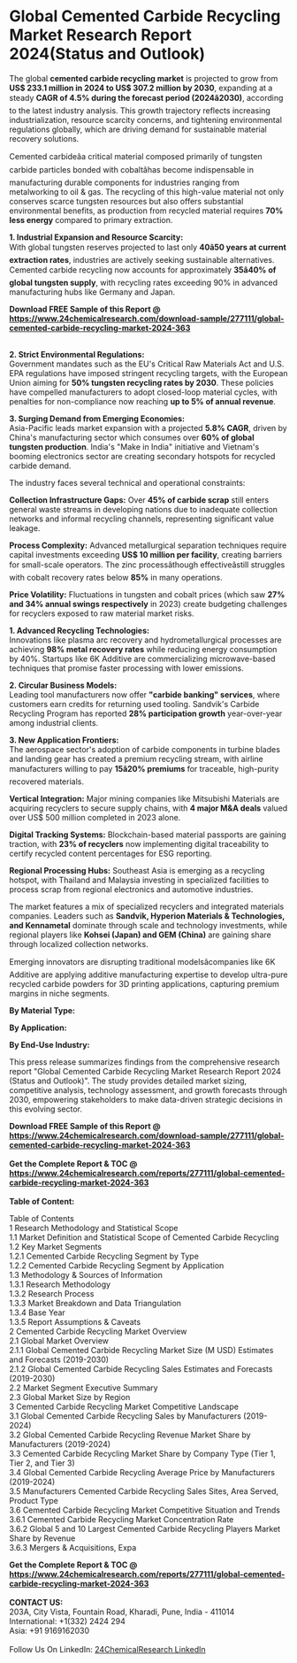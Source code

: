 <h1>Global Cemented Carbide Recycling Market Research Report 2024(Status and Outlook)</h1><p>The global <strong>cemented carbide recycling market</strong> is projected to grow from <strong>US$ 233.1 million in 2024 to US$ 307.2 million by 2030</strong>, expanding at a steady <strong>CAGR of 4.5% during the forecast period (2024â2030)</strong>, according to the latest industry analysis. This growth trajectory reflects increasing industrialization, resource scarcity concerns, and tightening environmental regulations globally, which are driving demand for sustainable material recovery solutions.</p><p>Cemented carbideâa critical material composed primarily of tungsten carbide particles bonded with cobaltâhas become indispensable in manufacturing durable components for industries ranging from metalworking to oil &amp; gas. The recycling of this high-value material not only conserves scarce tungsten resources but also offers substantial environmental benefits, as production from recycled material requires <strong>70% less energy</strong> compared to primary extraction.</p><p><strong>1. Industrial Expansion and Resource Scarcity:</strong><br>
With global tungsten reserves projected to last only <strong>40â50 years at current extraction rates</strong>, industries are actively seeking sustainable alternatives. Cemented carbide recycling now accounts for approximately <strong>35â40% of global tungsten supply</strong>, with recycling rates exceeding 90% in advanced manufacturing hubs like Germany and Japan.</p><div><b>Download FREE Sample of this Report @ 
            <a href="https://www.24chemicalresearch.com/download-sample/277111/global-cemented-carbide-recycling-market-2024-363">
            https://www.24chemicalresearch.com/download-sample/277111/global-cemented-carbide-recycling-market-2024-363</a></b></div><br><p><strong>2. Strict Environmental Regulations:</strong><br>
Government mandates such as the EU's Critical Raw Materials Act and U.S. EPA regulations have imposed stringent recycling targets, with the European Union aiming for <strong>50% tungsten recycling rates by 2030</strong>. These policies have compelled manufacturers to adopt closed-loop material cycles, with penalties for non-compliance now reaching <strong>up to 5% of annual revenue</strong>.</p><p><strong>3. Surging Demand from Emerging Economies:</strong><br>
Asia-Pacific leads market expansion with a projected <strong>5.8% CAGR</strong>, driven by China's manufacturing sector which consumes over <strong>60% of global tungsten production</strong>. India's "Make in India" initiative and Vietnam's booming electronics sector are creating secondary hotspots for recycled carbide demand.</p><p>The industry faces several technical and operational constraints:</p><p><strong>Collection Infrastructure Gaps:</strong> Over <strong>45% of carbide scrap</strong> still enters general waste streams in developing nations due to inadequate collection networks and informal recycling channels, representing significant value leakage.</p><p><strong>Process Complexity:</strong> Advanced metallurgical separation techniques require capital investments exceeding <strong>US$ 10 million per facility</strong>, creating barriers for small-scale operators. The zinc processâthough effectiveâstill struggles with cobalt recovery rates below <strong>85%</strong> in many operations.</p><p><strong>Price Volatility:</strong> Fluctuations in tungsten and cobalt prices (which saw <strong>27% and 34% annual swings respectively</strong> in 2023) create budgeting challenges for recyclers exposed to raw material market risks.</p><p><strong>1. Advanced Recycling Technologies:</strong><br>
Innovations like plasma arc recovery and hydrometallurgical processes are achieving <strong>98% metal recovery rates</strong> while reducing energy consumption by 40%. Startups like 6K Additive are commercializing microwave-based techniques that promise faster processing with lower emissions.</p><p><strong>2. Circular Business Models:</strong><br>
Leading tool manufacturers now offer <strong>"carbide banking" services</strong>, where customers earn credits for returning used tooling. Sandvik's Carbide Recycling Program has reported <strong>28% participation growth</strong> year-over-year among industrial clients.</p><p><strong>3. New Application Frontiers:</strong><br>
The aerospace sector's adoption of carbide components in turbine blades and landing gear has created a premium recycling stream, with airline manufacturers willing to pay <strong>15â20% premiums</strong> for traceable, high-purity recovered materials.</p><p><strong>Vertical Integration:</strong> Major mining companies like Mitsubishi Materials are acquiring recyclers to secure supply chains, with <strong>4 major M&amp;A deals</strong> valued over US$ 500 million completed in 2023 alone.</p><p><strong>Digital Tracking Systems:</strong> Blockchain-based material passports are gaining traction, with <strong>23% of recyclers</strong> now implementing digital traceability to certify recycled content percentages for ESG reporting.</p><p><strong>Regional Processing Hubs:</strong> Southeast Asia is emerging as a recycling hotspot, with Thailand and Malaysia investing in specialized facilities to process scrap from regional electronics and automotive industries.</p><p>The market features a mix of specialized recyclers and integrated materials companies. Leaders such as <strong>Sandvik, Hyperion Materials &amp; Technologies, and Kennametal</strong> dominate through scale and technology investments, while regional players like <strong>Kohsei (Japan) and GEM (China)</strong> are gaining share through localized collection networks.</p><p>Emerging innovators are disrupting traditional modelsâcompanies like 6K Additive are applying additive manufacturing expertise to develop ultra-pure recycled carbide powders for 3D printing applications, capturing premium margins in niche segments.</p><p><strong>By Material Type:</strong></p><p><strong>By Application:</strong></p><p><strong>By End-Use Industry:</strong></p><p>This press release summarizes findings from the comprehensive research report "Global Cemented Carbide Recycling Market Research Report 2024 (Status and Outlook)". The study provides detailed market sizing, competitive analysis, technology assessment, and growth forecasts through 2030, empowering stakeholders to make data-driven strategic decisions in this evolving sector.</p><div><b>Download FREE Sample of this Report @ 
            <a href="https://www.24chemicalresearch.com/download-sample/277111/global-cemented-carbide-recycling-market-2024-363">
            https://www.24chemicalresearch.com/download-sample/277111/global-cemented-carbide-recycling-market-2024-363</a></b></div><br><div><b>Get the Complete Report & TOC @ 
            <a href="https://www.24chemicalresearch.com/reports/277111/global-cemented-carbide-recycling-market-2024-363">
            https://www.24chemicalresearch.com/reports/277111/global-cemented-carbide-recycling-market-2024-363</a></b></div><br>
            <b>Table of Content:</b><p>Table of Contents<br />
1 Research Methodology and Statistical Scope<br />
1.1 Market Definition and Statistical Scope of Cemented Carbide Recycling<br />
1.2 Key Market Segments<br />
1.2.1 Cemented Carbide Recycling Segment by Type<br />
1.2.2 Cemented Carbide Recycling Segment by Application<br />
1.3 Methodology & Sources of Information<br />
1.3.1 Research Methodology<br />
1.3.2 Research Process<br />
1.3.3 Market Breakdown and Data Triangulation<br />
1.3.4 Base Year<br />
1.3.5 Report Assumptions & Caveats<br />
2 Cemented Carbide Recycling Market Overview<br />
2.1 Global Market Overview<br />
2.1.1 Global Cemented Carbide Recycling Market Size (M USD) Estimates and Forecasts (2019-2030)<br />
2.1.2 Global Cemented Carbide Recycling Sales Estimates and Forecasts (2019-2030)<br />
2.2 Market Segment Executive Summary<br />
2.3 Global Market Size by Region<br />
3 Cemented Carbide Recycling Market Competitive Landscape<br />
3.1 Global Cemented Carbide Recycling Sales by Manufacturers (2019-2024)<br />
3.2 Global Cemented Carbide Recycling Revenue Market Share by Manufacturers (2019-2024)<br />
3.3 Cemented Carbide Recycling Market Share by Company Type (Tier 1, Tier 2, and Tier 3)<br />
3.4 Global Cemented Carbide Recycling Average Price by Manufacturers (2019-2024)<br />
3.5 Manufacturers Cemented Carbide Recycling Sales Sites, Area Served, Product Type<br />
3.6 Cemented Carbide Recycling Market Competitive Situation and Trends<br />
3.6.1 Cemented Carbide Recycling Market Concentration Rate<br />
3.6.2 Global 5 and 10 Largest Cemented Carbide Recycling Players Market Share by Revenue<br />
3.6.3 Mergers & Acquisitions, Expa</p><div><b>Get the Complete Report & TOC @ 
            <a href="https://www.24chemicalresearch.com/reports/277111/global-cemented-carbide-recycling-market-2024-363">
            https://www.24chemicalresearch.com/reports/277111/global-cemented-carbide-recycling-market-2024-363</a></b></div><br><b>CONTACT US:</b><br>
            203A, City Vista, Fountain Road, Kharadi, Pune, India - 411014<br>
            International: +1(332) 2424 294<br>
            Asia: +91 9169162030 <br><br>
            Follow Us On LinkedIn: <a href="https://www.linkedin.com/company/24chemicalresearch/">24ChemicalResearch LinkedIn</a>